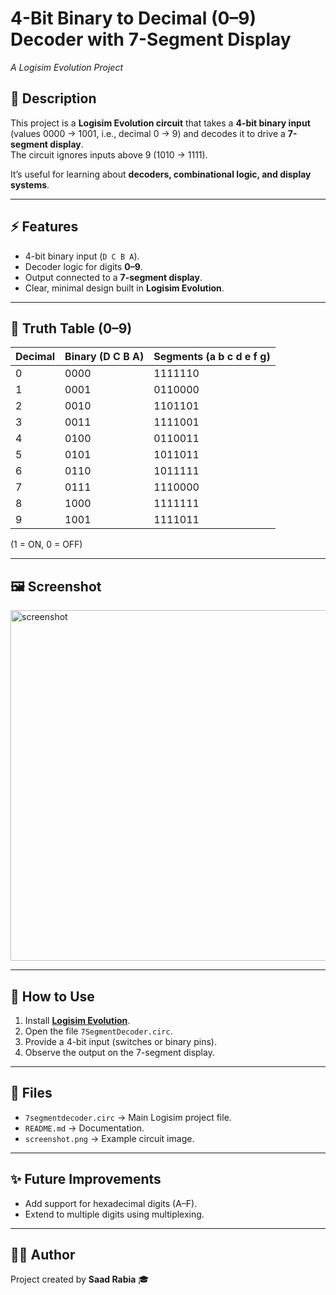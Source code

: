 # 4-Bit Binary to Decimal (0–9) Decoder with 7-Segment Display  
*A Logisim Evolution Project*

## 📖 Description
This project is a **Logisim Evolution circuit** that takes a **4-bit binary input** (values 0000 → 1001, i.e., decimal 0 → 9) and decodes it to drive a **7-segment display**.  
The circuit ignores inputs above 9 (1010 → 1111).

It’s useful for learning about **decoders, combinational logic, and display systems**.

---

## ⚡ Features
- 4-bit binary input (`D C B A`).
- Decoder logic for digits **0–9**.
- Output connected to a **7-segment display**.
- Clear, minimal design built in **Logisim Evolution**.

---

## 🔢 Truth Table (0–9)

| Decimal | Binary (D C B A) | Segments (a b c d e f g) |
|---------|------------------|--------------------------|
| 0       | 0000             | 1111110                  |
| 1       | 0001             | 0110000                  |
| 2       | 0010             | 1101101                  |
| 3       | 0011             | 1111001                  |
| 4       | 0100             | 0110011                  |
| 5       | 0101             | 1011011                  |
| 6       | 0110             | 1011111                  |
| 7       | 0111             | 1110000                  |
| 8       | 1000             | 1111111                  |
| 9       | 1001             | 1111011                  |

(1 = ON, 0 = OFF)

---

## 🖼 Screenshot  
<img width="1125" height="561" alt="screenshot" src="https://github.com/user-attachments/assets/43742b75-7285-477a-8009-62099f72cd01" />


---

## 🚀 How to Use
1. Install **[Logisim Evolution](https://github.com/logisim-evolution/logisim-evolution)**.
2. Open the file `7SegmentDecoder.circ`.
3. Provide a 4-bit input (switches or binary pins).
4. Observe the output on the 7-segment display.

---

## 📂 Files
- `7segmentdecoder.circ` → Main Logisim project file.
- `README.md` → Documentation.
- `screenshot.png` → Example circuit image.

---

## ✨ Future Improvements
- Add support for hexadecimal digits (A–F).
- Extend to multiple digits using multiplexing.

---

## 👨‍💻 Author
Project created by **Saad Rabia** 🎓
